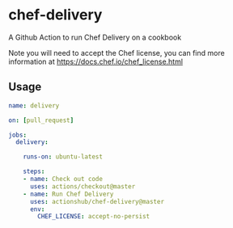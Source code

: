 # chef-delivery

A Github Action to run Chef Delivery on a cookbook

Note you will need to accept the Chef license, you can find more information at <https://docs.chef.io/chef_license.html>

## Usage

```yaml
name: delivery

on: [pull_request]

jobs:
  delivery:

    runs-on: ubuntu-latest

    steps:
    - name: Check out code
      uses: actions/checkout@master
    - name: Run Chef Delivery
      uses: actionshub/chef-delivery@master
      env:
        CHEF_LICENSE: accept-no-persist
```
